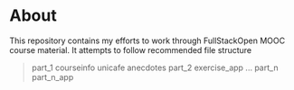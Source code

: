 # About
This repository contains my efforts to work through FullStackOpen MOOC course material. It attempts to follow recommended file structure

> part\_1
>	courseinfo
>	unicafe
>	anecdotes
> part\_2
>	exercise\_app
> ...
> part\_n
>	part\_n\_app


